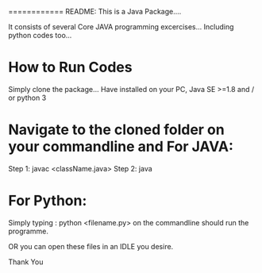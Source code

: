 ============
README:
This is a Java Package....

It consists of several Core JAVA programming excercises...
Including python codes too...

How to Run Codes
================
Simply clone the package...
Have installed on your PC, Java SE >=1.8 and / or python 3

Navigate to the cloned folder on your commandline and
For JAVA:
==========
Step 1: javac <className.java>
Step 2: java <ClassName>

For Python:
============
Simply typing :
python <filename.py> on the commandline should run the programme.

OR you can open these files in an IDLE you desire.

Thank You

